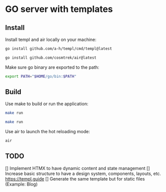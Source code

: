 # GO server with templates

## Install

Install templ and air locally on your machine:

```bash
go install github.com/a-h/templ/cmd/templ@latest
```

```bash
go install github.com/cosmtrek/air@latest
```

Make sure go binary are exported to the path:

```bash
export PATH="$HOME/go/bin:$PATH"
```

## Build

Use make to build or run the application:

```bash
make run
```

```bash
make run
```

Use air to launch the hot reloading mode:

```bash
air
```

## TODO

[] Implement HTMX to have dynamic content and state management
[] Increase basic structure to have a design system, components, layouts, etc. https://templ.guide
[] Generate the same template but for static files (Example: Blog)
